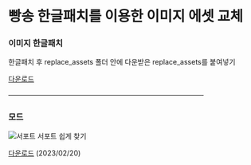 빵송 한글패치를 이용한 이미지 에셋 교체
==========

### 이미지 한글패치

한글패치 후 replace_assets 폴더 안에 다운받은 replace_assets를 붙여넣기

[다운로드](https://github.com/Suya-Hime-Suki/Song-for-Prism-Replace-Assets/releases)

――――――――――――――――――――――――――――

### 모드

![서포트](https://i.imgur.com/PRjJcNc.png)
서포트 쉽게 찾기

[다운로드](https://mega.nz/file/Dkt0kRDS#mJprGwRdGMxzoB1hIJ1vxNQEYM4Qf7_MTMtxm25Jt-o) (2023/02/20)
